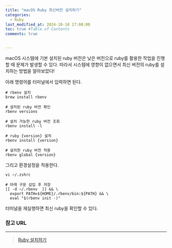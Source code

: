 ```yaml
---
title: "macOS Ruby 최신버전 설치하기"
categories:
  - Ruby
last_modified_at: 2024-10-10 17:00:00
toc: true #Table of Contents
comments: true


---
```


macOS 시스템에 기본 설치된 ruby 버전은 낮은 버전으로 ruby를 활용한 작업을 진행할 때 문제가 발생할 수 있다.
따라서 시스템에 영향이 없으면서 최신 버전의 ruby를 설치하는 방법을 알아보았다!

아래 명령어를 터미널에서 입력하면 된다.

```shell
# rbenv 설치
brew install rbenv

# 설치된 ruby 버전 확인
rbenv versions

# 설치 가능한 ruby 버전 조회
rbenv install -l

# ruby {version} 설치
rbenv install {version}

# 설치한 ruby 버전 적용
rbenv global {version}
```

그리고 환경설정을 적용한다.

```shell
vi ~/.zshrc

# 아래 구문 삽입 후 저장
[[ -d ~/.rbenv  ]] && \
  export PATH=${HOME}/.rbenv/bin:${PATH} && \
  eval "$(rbenv init -)"
```

터미널을 재실행하면 최신 ruby을 확인할 수 있다.

### 참고 URL

---

> [Ruby 설치하기](https://www.ruby-lang.org/ko/documentation/installation/)
